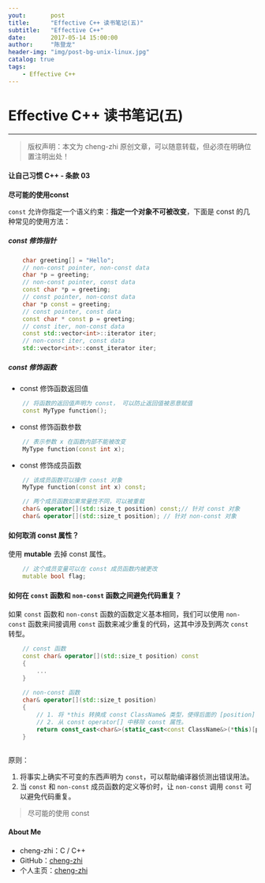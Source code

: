 ```yaml
---
yout:     	post
title:      "Effective C++ 读书笔记(五)"
subtitle:   "Effective C++"
date:       2017-05-14 15:00:00
author:     "陈登龙"
header-img: "img/post-bg-unix-linux.jpg"
catalog: true
tags:
    - Effective C++
---
```


# Effective C++ 读书笔记(五)
***
> 版权声明：本文为 cheng-zhi 原创文章，可以随意转载，但必须在明确位置注明出处！ 

#### 让自己习惯 C++ - 条款 03

**尽可能的使用const**

`const` 允许你指定一个语义约束：**指定一个对象不可被改变**，下面是 const 的几种常见的使用方法：

##### const 修饰指针
```cpp
	char greeting[] = "Hello";
	// non-const pointer, non-const data
	char *p = greeting;
	// non-const pointer, const data
	const char *p = greeting;
	// const pointer, non-const data
	char *p const = greeting;
	// const pointer, const data
	const char * const p = greeting;
	// const iter, non-const data
	const std::vector<int>::iterator iter;
	// non-const iter, const data
	std::vector<int>::const_iterator iter;
```

##### const 修饰函数 

- const 修饰函数返回值

```cpp
	// 将函数的返回值声明为 const， 可以防止返回值被恶意赋值
	const MyType function();
```
- const 修饰函数参数

```cpp
	// 表示参数 x 在函数内部不能被改变
	MyType function(const int x);
```

- const 修饰成员函数

```cpp
	// 该成员函数可以操作 const 对象
	MyType function(const int x) const;

	// 两个成员函数如果常量性不同，可以被重载
	char& operator[](std::size_t position) const;// 针对 const 对象
	char& operator[](std::size_t position); // 针对 non-const 对象
```

#### 如何取消 const 属性？

使用 **mutable** 去掉 const 属性。

```cpp
	// 这个成员变量可以在 const 成员函数内被更改
	mutable bool flag;
```

#### 如何在 `const` 函数和 `non-const` 函数之间避免代码重复？

如果 `const` 函数和 `non-const` 函数的函数定义基本相同，我们可以使用 `non-const` 函数来间接调用 `const` 函数来减少重复的代码，这其中涉及到两次 `const` 转型。

```cpp
	// const 函数
	const char& operator[](std::size_t position) const
	{
		...
	}
	
	// non-const 函数
	char& operator[](std::size_t position)
	{
		// 1. 将 *this 转换成 const ClassName& 类型，使得后面的 [position] 得以调用到 const 版本的函数
		// 2. 从 const operator[] 中移除 const 属性。
		return const_cast<char&>(static_cast<const ClassName&>(*this)[position]);
	}
	
```

原则：
1. 将事实上确实不可变的东西声明为 `const`，可以帮助编译器侦测出错误用法。
2. 当 `const` 和 `non-const` 成员函数的定义等价时，让 `non-const` 调用 `const` 可以避免代码重复。

> 尽可能的使用 const

#### About Me
* cheng-zhi：C / C++
* GitHub：[cheng-zhi](https://github.com/cheng-zhi)
* 个人主页：[cheng-zhi](https://cheng-zhi.github.io/)

